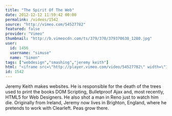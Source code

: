 ```yaml
---
title: "The Spirit Of The Web"
date: 2012-12-12 11:59:42 00:00
permalink: /videos/1542
source: "http://vimeo.com/54527782"
featured: false
provider: "Vimeo"
thumbnail: "http://b.vimeocdn.com/ts/379/370/379370638_1280.jpg"
user:
  id: 1456
  username: "simuse"
  name: "Simon"
tags: ["webdesign","smashing","jeremy keith"]
html: "<iframe src=\"http://player.vimeo.com/video/54527782\" width=\"1280\" height=\"720\" frameborder=\"0\" webkitAllowFullScreen mozallowfullscreen allowFullScreen></iframe>"
id: 1542
---
```


Jeremy Keith makes websites. He is responsible for the death of the trees used to print the books DOM Scripting, Bulletproof Ajax and, most recently, HTML5 for Web Designers. He also shot a man in Reno just to watch him die. Originally from Ireland, Jeremy now lives in Brighton, England, where he pretends to work with Clearleft. Peas grow there.